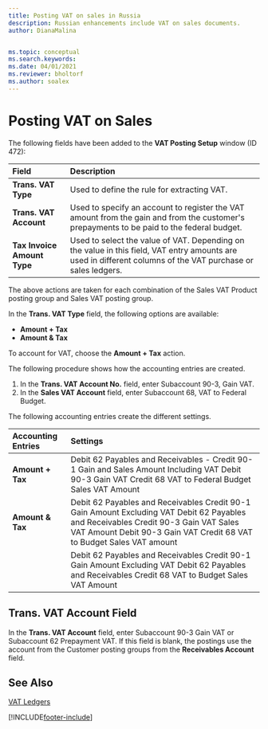 ```yaml
---
title: Posting VAT on sales in Russia
description: Russian enhancements include VAT on sales documents.
author: DianaMalina


ms.topic: conceptual
ms.search.keywords:
ms.date: 04/01/2021
ms.reviewer: bholtorf
ms.author: soalex
---
```


# Posting VAT on Sales

The following fields have been added to the **VAT Posting Setup** window (ID 472):

| Field                       | Description                                                  |
| :-------------------------- | :----------------------------------------------------------- |
| **Trans. VAT Type**         | Used to define the rule for extracting VAT.                  |
| **Trans. VAT Account**      | Used to specify an account to register the VAT amount from the gain and from the customer's prepayments to be paid to the federal budget. |
| **Tax Invoice Amount Type** | Used to select the value of VAT. Depending on the value in this field, VAT entry amounts are used in different columns of the VAT purchase or sales ledgers. |

The above actions are taken for each combination of the Sales VAT Product posting group and Sales VAT posting group. 

In the **Trans. VAT Type** field, the following options are available:

- **Amount + Tax**
- **Amount & Tax**

To account for VAT, choose the **Amount + Tax** action.

The following procedure shows how the accounting entries are created.

1. In the **Trans. VAT Account No.** field, enter Subaccount 90-3, Gain VAT.
2. In the **Sales VAT Account** field, enter Subaccount 68, VAT to Federal Budget.

The following accounting entries create the different settings.

 

| Accounting Entries | Settings                                                     |
| :----------------- | :----------------------------------------------------------- |
| **Amount + Tax**   | Debit 62 Payables and Receivables - Credit 90-1 Gain and Sales Amount Including VAT   Debit 90-3 Gain VAT   Credit 68 VAT to Federal Budget   Sales VAT Amount |
| **Amount & Tax**   | Debit 62 Payables and Receivables   Credit 90-1 Gain   Amount Excluding VAT   Debit 62 Payables and Receivables   Credit 90-3 Gain VAT   Sales VAT Amount   Debit 90-3 Gain VAT   Credit 68 VAT to Budget   Sales VAT amount |
|                    | Debit 62 Payables and Receivables   Credit 90-1 Gain   Amount Excluding VAT   Debit 62 Payables and Receivables   Credit 68 VAT to Budget   Sales VAT Amount |

## Trans. VAT Account Field

In the **Trans. VAT Account** field, enter Subaccount 90-3 Gain VAT or Subaccount 62 Prepayment VAT. If this field is blank, the postings use the account from the Customer posting groups from the **Receivables Account** field.

## See Also

[VAT Ledgers](VAT-Ledgers.md)  

[!INCLUDE[footer-include](../../includes/footer-banner.md)]